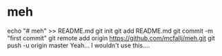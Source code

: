 # meh
echo "# meh" >> README.md
git init
git add README.md
git commit -m "first commit"
git remote add origin https://github.com/mcfallj/meh.git
git push -u origin master
Yeah... I wouldn't use this....
